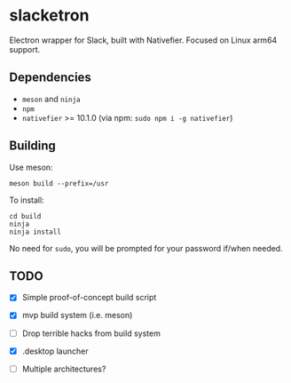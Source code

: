 # slacketron

Electron wrapper for Slack, built with Nativefier. Focused on Linux arm64 support.

## Dependencies

- `meson` and `ninja`
- `npm`
- `nativefier` >= 10.1.0 (via npm: `sudo npm i -g nativefier`)

## Building

Use meson:

```shell
meson build --prefix=/usr
```

To install:

```shell
cd build
ninja
ninja install
```

No need for `sudo`, you will be prompted for your password if/when needed.

## TODO

- [x] Simple proof-of-concept build script
- [x] mvp build system (i.e. meson)
- [ ] Drop terrible hacks from build system
- [x] .desktop launcher
- [ ] Multiple architectures?

